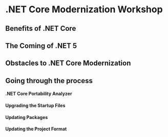 # .NET Core Modernization Workshop

## Benefits of .NET Core

## The Coming of .NET 5

## Obstacles to .NET Core Modernization

## Going through the process

#### .NET Core Portability Analyzer

#### Upgrading the Startup Files

#### Updating Packages

#### Updating the Project Format
